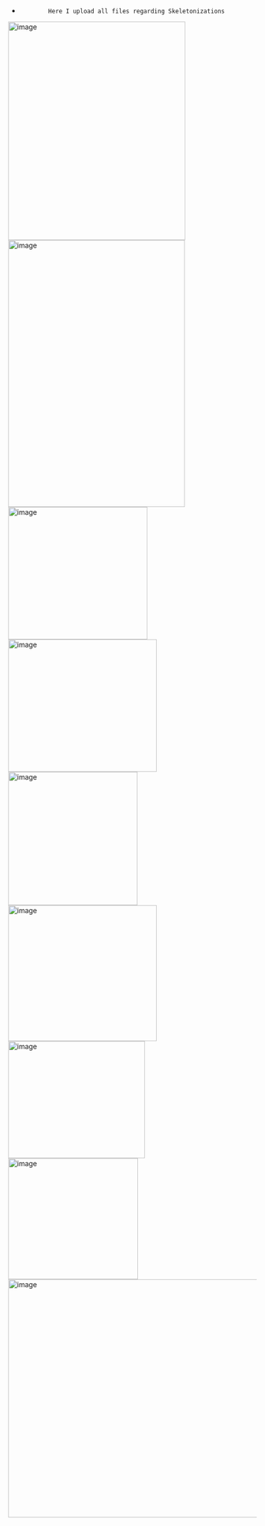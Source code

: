 -             Here I upload all files regarding Skeletonizations
<img width="359" height="442" alt="image" src="https://github.com/user-attachments/assets/5b069398-5839-4820-afb5-1155550aa900" />
<img width="358" height="540" alt="image" src="https://github.com/user-attachments/assets/6eba323c-95b5-4f86-a94a-5a9f3b34d64e" />
<img width="282" height="268" alt="image" src="https://github.com/user-attachments/assets/93ff1ff1-4490-4b9e-b5ff-89b03c14660e" />
<img width="301" height="268" alt="image" src="https://github.com/user-attachments/assets/0fb69bbb-b052-4cdb-8c4d-e8c90d93af6c" />
<img width="262" height="270" alt="image" src="https://github.com/user-attachments/assets/4456c5ba-ebb6-42a9-b0ce-9a35e9695f81" />
<img width="301" height="275" alt="image" src="https://github.com/user-attachments/assets/943891d7-a60e-41e7-9955-949c60cbadb7" />
<img width="277" height="237" alt="image" src="https://github.com/user-attachments/assets/eede6441-3cd3-4a9c-b39e-7049f83c54c5" />
<img width="263" height="245" alt="image" src="https://github.com/user-attachments/assets/1132b98b-eb29-4053-ada1-0b2c2dbd2966" />
<img width="915" height="482" alt="image" src="https://github.com/user-attachments/assets/a536c32f-c5e1-4100-86de-111290c3f637" />


